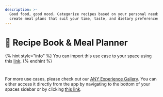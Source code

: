 ```yaml
---
description: >-
  Good food, good mood. Categorize recipes based on your personal needs and
  create meal plans that suit your time, taste, and dietary preferences
---
```


# 🍛 Recipe Book & Meal Planner



{% hint style="info" %}
You can import this use case to your space using this [link](https://gallery.any.coop/?experience=recipe_book_and_meal_planner).
{% endhint %}

<div><figure><img src="../../.gitbook/assets/screenshot-1 (6).png" alt=""><figcaption></figcaption></figure> <figure><img src="../../.gitbook/assets/screenshot-2 (5).png" alt=""><figcaption></figcaption></figure></div>

For more use cases, please check out our [ANY Experience Gallery](../advanced/community/any-experience-gallery.md). You can either access it directly from the app by navigating to the bottom of your spaces sidebar or by clicking [this link](https://gallery.any.coop/).
